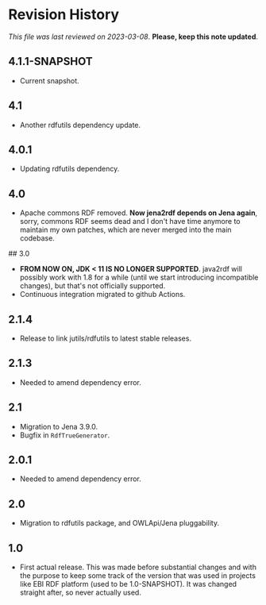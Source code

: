 # Revision History

*This file was last reviewed on 2023-03-08*. **Please, keep this note updated**.

## 4.1.1-SNAPSHOT
* Current snapshot.

## 4.1
* Another rdfutils dependency update.

## 4.0.1
* Updating rdfutils dependency.

## 4.0
* Apache commons RDF removed. **Now jena2rdf depends on Jena again**, sorry, commons RDF seems dead and I 
  don't have time anymore to maintain my own patches, which are never merged into the main codebase.

## 3.0
* **FROM NOW ON, JDK < 11 IS NO LONGER SUPPORTED**. java2rdf will possibly work with 1.8 for a
  while (until we start introducing incompatible changes), but that's not officially 
  supported.
* Continuous integration migrated to github Actions.

## 2.1.4
* Release to link jutils/rdfutils to latest stable releases.

## 2.1.3
* Needed to amend dependency error.

## 2.1
* Migration to Jena 3.9.0.
* Bugfix in `RdfTrueGenerator`.

## 2.0.1
* Needed to amend dependency error.
  
## 2.0
* Migration to rdfutils package, and OWLApi/Jena pluggability.

## 1.0
* First actual release. This was made before substantial changes and with the purpose to keep some 
  track of the version that was used in projects like EBI RDF platform (used to be 1.0-SNAPSHOT). It was 
  changed straight after, so never actually used.
  